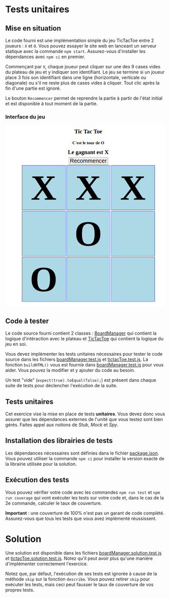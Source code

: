 # Tests unitaires

## Mise en situation

Le code fourni est une implémentation simple du jeu TicTacToe entre 2 joueurs : `X` et `O`. Vous pouvez essayer le site web en lanceant un serveur statique avec la commande `npm start`. Assurez-vous d'installer les dépendances avec `npm ci` en premier.

Commençant par `X`, chaque joueur peut cliquer sur une des 9 cases vides du plateau de jeu et y indiquer son identifiant. Le jeu se termine si un joueur place 3 fois son identifiant dans une ligne (horizontale, verticale ou diagonale) ou s'il ne reste plus de cases vides à cliquer. Tout clic après la fin d'une partie est ignoré.

Le bouton `Recommencer` permet de reprendre la partie à partir de l'état initial et est disponible à tout moment de la partie.

### Interface du jeu
![](tictactoe.png)

## Code à tester

Le code source fourni contient 2 classes : [BoardManager](./src/boardManger.js) qui contient la logique d'intéraction avec le plateau et [TicTacToe](./src/ticTacToe.js) qui contient la logique du jeu en soi.

Vous devez implémenter les tests unitaires nécessaires pour tester le code source dans les fichiers [boardManager.test.js](./tests/boardManager.test.js) et [tictacToe.test.js](./tests/ticTacToe.test.js). La fonction `buildHTML()` vous est fournie dans [boardManager.test.js](./tests/boardManager.test.js) pour vous aider. Vous pouvez la modifier et y ajouter du code au besoin.

Un test "vide" (`expect(true).toEqual(false);`) est présent dans chaque suite de tests pour déclencher l'exécution de la suite.

## Tests unitaires

Cet exercice vise la mise en place de tests **unitaires**. Vous devez donc vous assurer que les dépendances externes de l'unité que vous testez sont bien gérés. Faites appel aux notions de _Stub_, _Mock_ et _Spy_.

## Installation des librairies de tests

Les dépendances nécessaires sont définies dans le fichier [package.json](./package.json). Vous pouvez utiliser la commande `npm ci` pour installer la version exacte de la librairie utilisée pour la solution.

## Exécution des tests

Vous pouvez vérifier votre code avec les commandes `npm run test` et `npm run coverage` qui vont exécuter les tests sur votre code et, dans le cas de la 2e commande, calculer le taux de couverture.

**Important** : une couverture de 100% n'est pas un garant de code complété. Assurez-vous que tous les tests que vous avez implémenté réussissent.

# Solution

Une solution est disponible dans les fichiers [boardManager.solution.test.js](./tests/boardManager.solution.test.js) et [tictacToe.solution.test.js](./tests/ticTacToe.solution.test.js). Notez qu'il peut avoir plus qu'une manière d'implémenter correctement l'exercice. 

Notez que, par défaut, l'exécution de ses tests est ignorée à cause de la méthode `skip` sur la fonction `describe`. Vous pouvez retirer `skip` pour exécuter les tests, mais ceci peut fausser le taux de couverture de vos propres tests.